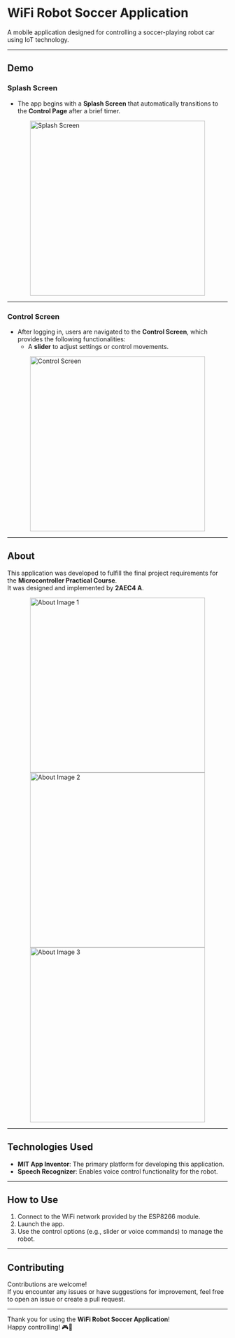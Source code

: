 # WiFi Robot Soccer Application

A mobile application designed for controlling a soccer-playing robot car using IoT technology.

---

## **Demo**

### **Splash Screen**
- The app begins with a **Splash Screen** that automatically transitions to the **Control Page** after a brief timer.  

<img src="https://github.com/user-attachments/assets/e075a14d-ab39-4fcc-8261-bdd751c83c4b" alt="Splash Screen" style="width: 400px; height: auto; display: block; margin: 0 auto;">

---

### **Control Screen**
- After logging in, users are navigated to the **Control Screen**, which provides the following functionalities:
  - A **slider** to adjust settings or control movements.  

<img src="https://github.com/user-attachments/assets/0dfe6d6c-dfc4-42f2-a0cb-249e369b9a31" alt="Control Screen" style="width: 400px; height: auto; display: block; margin: 0 auto;">

---

## **About**
This application was developed to fulfill the final project requirements for the **Microcontroller Practical Course**.  
It was designed and implemented by **2AEC4 A**.

<img src="https://github.com/user-attachments/assets/086fc023-2b3f-497b-8b5f-dd7f513f6d6f" alt="About Image 1" style="width: 400px; height: auto; display: block; margin: 0 auto;">
<img src="https://github.com/user-attachments/assets/c5c5f6f9-9a8f-405c-a3ff-b196dc0d1b50" alt="About Image 2" style="width: 400px; height: auto; display: block; margin: 0 auto;">
<img src="https://github.com/user-attachments/assets/1fb29a16-736a-4db1-bb24-f7533baf0c47" alt="About Image 3" style="width: 400px; height: auto; display: block; margin: 0 auto;">

---

## **Technologies Used**
- **MIT App Inventor**: The primary platform for developing this application.
- **Speech Recognizer**: Enables voice control functionality for the robot.

---

## **How to Use**
1. Connect to the WiFi network provided by the ESP8266 module.
2. Launch the app.
3. Use the control options (e.g., slider or voice commands) to manage the robot.

---

## **Contributing**
Contributions are welcome!  
If you encounter any issues or have suggestions for improvement, feel free to open an issue or create a pull request.

---

Thank you for using the **WiFi Robot Soccer Application**!  
Happy controlling! 🎮🤖

